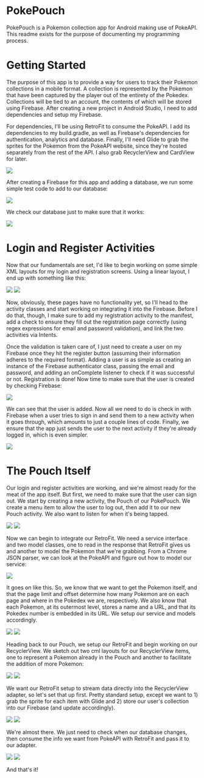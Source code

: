 # PokePouch
PokePouch is a Pokemon collection app for Android making use of PokeAPI. This readme exists for the purpose of documenting my programming process.

# Getting Started
The purpose of this app is to provide a way for users to track their Pokemon collections in a mobile format. A collection is represented by the Pokemon that have been captured by the player out of the entirety of the Pokedex. Collections will be tied to an account, the contents of which will be stored using Firebase. After creating a new project in Android Studio, I need to add dependencies and setup my Firebase.

For dependencies, I'll be using RetroFit to consume the PokeAPI. I add its dependencies to my build.gradle, as well as Firebase's dependencies for authentication, analytics and database. Finally, I'll need Glide to grab the sprites for the Pokemon from the PokeAPI website, since they're hosted separately from the rest of the API. I also grab RecyclerView and CardView for later.

![](https://i.imgur.com/tPkJ76z.png)

After creating a Firebase for this app and adding a database, we run some simple test code to add to our database:

![](https://i.imgur.com/2V5yJ6f.png)

We check our database just to make sure that it works:

![](https://i.imgur.com/5AGs1l3.png)

# Login and Register Activities
Now that our fundamentals are set, I'd like to begin working on some simple XML layouts for my login and registration screens. Using a linear layout, I end up with something like this:

![](https://i.imgur.com/JGwpaTj.png)
![](https://i.imgur.com/QMLf5es.png)

Now, obviously, these pages have no functionality yet, so I'll head to the activity classes and start working on integrating it into the Firebase. Before I do that, though, I make sure to add my registration activity to the manifest, add a check to ensure they fill out the registration page correctly (using regex expressions for email and password validation), and link the two activities via Intents.

Once the validation is taken care of, I just need to create a user on my Firebase once they hit the register button (assuming their information adheres to the required format). Adding a user is as simple as creating an instance of the Firebase authenticator class, passing the email and password, and adding an onComplete listener to check if it was successful or not. Registration is done! Now time to make sure that the user is created by checking Firebase:

![](https://i.imgur.com/ihLlMrt.png)

We can see that the user is added. Now all we need to do is check in with Firebase when a user tries to sign in and send them to a new activity when it goes through, which amounts to just a couple lines of code. Finally, we ensure that the app just sends the user to the next activity if they're already logged in, which is even simpler.

![](https://i.imgur.com/8FDpwVw.png)

# The Pouch Itself
Our login and register activities are working, and we're almost ready for the meat of the app itself. But first, we need to make sure that the user can sign out. We start by creating a new activity, the Pouch of our PokePouch. We create a menu item to allow the user to log out, then add it to our new Pouch activity. We also want to listen for when it's being tapped.

![](https://i.imgur.com/PopqPdO.png)
![](https://i.imgur.com/uWaKQF6.png)

Now we can begin to integrate our RetroFit. We need a service interface and two model classes, one to read in the response that RetroFit gives us and another to model the Pokemon that we're grabbing. From a Chrome JSON parser, we can look at the PokeAPI and figure out how to model our service:

![](https://i.imgur.com/6eCOJJd.png)

It goes on like this. So, we know that we want to get the Pokemon itself, and that the page limit and offset determine how many Pokemon are on each page and where in the Pokedex we are, respectively. We also know that each Pokemon, at its outermost level, stores a name and a URL, and that its Pokedex number is embedded in its URL. We setup our service and models accordingly.

![](https://i.imgur.com/yvK8hd5.png)
![](https://i.imgur.com/U1uK5LO.png)

Heading back to our Pouch, we setup our RetroFit and begin working on our RecyclerView. We sketch out two cml layouts for our RecyclerView items, one to represent a Pokemon already in the Pouch and another to facilitate the addition of more Pokemon:

![](https://i.imgur.com/EMKkumN.png)
![](https://i.imgur.com/hMqltBm.png)

We want our RetroFit setup to stream data directly into the RecyclerView adapter, so let's set that up first. Pretty standard setup, except we want to 1) grab the sprite for each item with Glide and 2) store our user's collection into our Firebase (and update accordingly).

![](https://i.imgur.com/Q0IuUcE.png)
![](https://i.imgur.com/h9kjcq2.png)

We're almost there. We just need to check when our database changes, then consume the info we want from PokeAPI with RetroFit and pass it to our adapter.

![](https://i.imgur.com/q3jGrGN.png)
![](https://i.imgur.com/KlolNi5.png)

And that's it!
